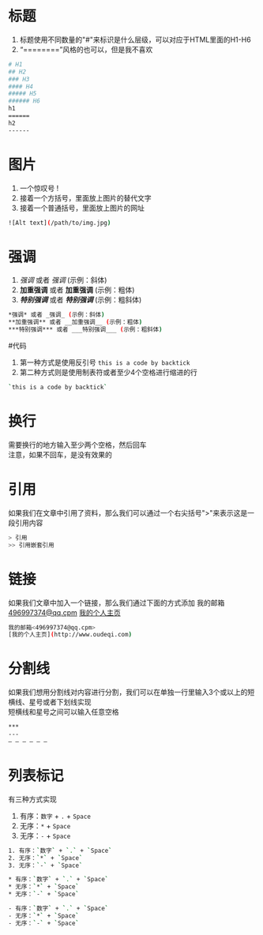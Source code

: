 # 标题
1. 标题使用不同数量的"#"来标识是什么层级，可以对应于HTML里面的H1-H6
2. “========”风格的也可以，但是我不喜欢
``` bash
# H1
## H2
### H3
#### H4
##### H5
###### H6
h1
======
h2
------
```

# 图片
1. 一个惊叹号 !
2. 接着一个方括号，里面放上图片的替代文字
3. 接着一个普通括号，里面放上图片的网址
``` bash
![Alt text](/path/to/img.jpg)
```

# 强调
1. *强调* 或者 _强调_ (示例：斜体)
2. **加重强调** 或者 __加重强调__ (示例：粗体)
3. ***特别强调*** 或者 ___特别强调___ (示例：粗斜体)
``` bash
*强调* 或者 _强调_ (示例：斜体)
**加重强调** 或者 __加重强调__ (示例：粗体)
***特别强调*** 或者 ___特别强调___ (示例：粗斜体)
```

#代码
1. 第一种方式是使用反引号 `this is a code by backtick`
2. 第二种方式则是使用制表符或者至少4个空格进行缩进的行
``` bash
`this is a code by backtick`
```

# 换行
需要换行的地方输入至少两个空格，然后回车  
注意，如果不回车，是没有效果的

# 引用
如果我们在文章中引用了资料，那么我们可以通过一个右尖括号">"来表示这是一段引用内容
``` bash
> 引用
>> 引用嵌套引用
```

# 链接
如果我们文章中加入一个链接，那么我们通过下面的方式添加
我的邮箱<496997374@qq.cpm>
[我的个人主页](http://www.oudeqi.com)
``` bash
我的邮箱<496997374@qq.cpm>
[我的个人主页](http://www.oudeqi.com)
```

# 分割线
如果我们想用分割线对内容进行分割，我们可以在单独一行里输入3个或以上的短横线、星号或者下划线实现  
短横线和星号之间可以输入任意空格
``` bash
***
---
— — — — — —
```

# 列表标记
有三种方式实现
1. 有序：`数字` + `.` + `Space`
2. 无序：`*` + `Space`
3. 无序：`-` + `Space`
``` bash
1. 有序：`数字` + `.` + `Space`
2. 无序：`*` + `Space`
3. 无序：`-` + `Space`
```
``` bash
* 有序：`数字` + `.` + `Space`
* 无序：`*` + `Space`
* 无序：`-` + `Space`
```
``` bash
- 有序：`数字` + `.` + `Space`
- 无序：`*` + `Space`
- 无序：`-` + `Space`
```



